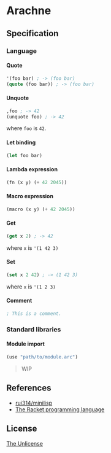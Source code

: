 # Arachne

## Specification

### Language

#### Quote

```lisp
'(foo bar) ; -> (foo bar)
(quote (foo bar)) ; -> (foo bar)
```

#### Unquote

```lisp
,foo ; -> 42
(unquote foo) ; -> 42
```

where `foo` is `42`.

#### Let binding

```lisp
(let foo bar)
```

#### Lambda expression

```lisp
(fn (x y) (+ 42 2045))
```

#### Macro expression

```lisp
(macro (x y) (+ 42 2045))
```

#### Get

```lisp
(get x 2) ; -> 42
```

where `x` is `'(1 42 3)`

#### Set

```lisp
(set x 2 42) ; -> (1 42 3)
```

where `x` is `'(1 2 3)`

#### Comment

```lisp
; This is a comment.
```

### Standard libraries

#### Module import

```lisp
(use "path/to/module.arc")
```

> WIP

## References

- [rui314/minilisp](https://github.com/rui314/minilisp)
- [The Racket programming language](https://github.com/racket/racket)

## License

[The Unlicense](UNLICENSE)
